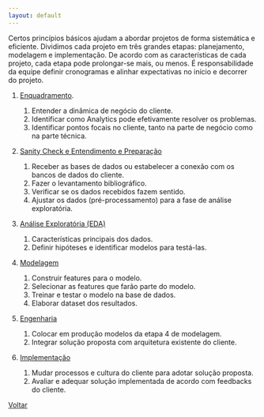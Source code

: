 ```yaml
---
layout: default
---
```


Certos princípios básicos ajudam a abordar projetos de forma sistemática e eficiente. Dividimos cada projeto em três grandes etapas: planejamento, modelagem e implementação. De acordo com as características de cada projeto, cada etapa pode prolongar-se mais, ou menos. É responsabilidade da equipe definir cronogramas e alinhar expectativas no início e decorrer do projeto.

1. [Enquadramento](/projeto_template/pages/workflow/enquadramento.html).
    1. Entender a dinâmica de negócio do cliente.
    2. Identificar como Analytics pode efetivamente resolver os problemas.
    3. Identificar pontos focais no cliente, tanto na parte de negócio como na parte técnica.

2. [Sanity Check e Entendimento e Preparação](/projeto_template/pages/workflow/sanity_check.html)
    1. Receber as bases de dados ou estabelecer a conexão com os bancos de dados do cliente.
    2. Fazer o levantamento bibliográfico.
    3. Verificar se os dados recebidos fazem sentido.
    4. Ajustar os dados (pré-processamento) para a fase de análise exploratória. 

3. [Análise Exploratória (EDA)](/projeto_template/pages/eda.html)
    1. Características principais dos dados.
    2. Definir hipóteses e identificar modelos para testá-las.

4. [Modelagem](/projeto_template/pages/workflow/modelagem.html)
    1. Construir features para o modelo.
    2. Selecionar as features que farão parte do modelo.
    3. Treinar e testar o modelo na base de dados.
    4. Elaborar dataset dos resultados. 

6. [Engenharia](/projeto_template/pages/workflow/engenharia.html)
    1. Colocar em produção modelos da etapa 4 de modelagem.
    2. Integrar solução proposta com arquitetura existente do cliente.

7. [Implementação](/projeto_template/pages/workflow/implementacao.html)
    1. Mudar processos e cultura do cliente para adotar solução proposta.
    2. Avaliar e adequar solução implementada de acordo com feedbacks do cliente.

[Voltar](/projeto_template/)